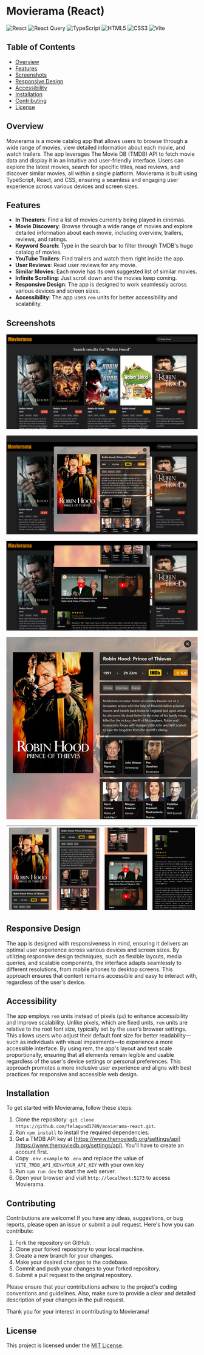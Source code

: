 # Movierama (React)

![React](https://img.shields.io/badge/-React-000000?style=flat-square&logo=React&logoColor=61DAFB)
![React Query](https://img.shields.io/badge/React_Query-%23FF4154.svg?style=flat-square&logo=react-query&logoColor=white)
![TypeScript](https://img.shields.io/badge/-TypeScript-3178C6?style=flat-square&logo=TypeScript&logoColor=white)
![HTML5](https://img.shields.io/badge/-HTML5-E34F26?style=flat-square&logo=html5&logoColor=white)
![CSS3](https://img.shields.io/badge/-CSS3-1572B6?style=flat-square&logo=css3&logoColor=white)
![Vite](https://img.shields.io/badge/-Vite-646CFF?style=flat-square&logo=vite&logoColor=white)

## Table of Contents

- [Overview](#overview)
- [Features](#features)
- [Screenshots](#screenshots)
- [Responsive Design](#responsive-design)
- [Accessibility](#accessibility)
- [Installation](#installation)
- [Contributing](#contributing)
- [License](#license)

## Overview

Movierama is a movie catalog app that allows users to browse through a wide range of movies, view detailed information about each movie, and watch trailers. The app leverages The Movie DB (TMDB) API to fetch movie data and display it in an intuitive and user-friendly interface. Users can explore the latest movies, search for specific titles, read reviews, and discover similar movies, all within a single platform. Movierama is built using TypeScript, React, and CSS, ensuring a seamless and engaging user experience across various devices and screen sizes.

## Features

- **In Theaters**: Find a list of movies currently being played in cinemas.
- **Movie Discovery**: Browse through a wide range of movies and explore detailed information about each movie, including overview, trailers, reviews, and ratings.
- **Keyword Search**: Type in the search bar to filter through TMDB's huge catalog of movies.
- **YouTube Trailers**: Find trailers and watch them right inside the app.
- **User Reviews**: Read user reviews for any movie.
- **Similar Movies**: Each movie has its own suggested list of similar movies.
- **Infinite Scrolling**: Just scroll down and the movies keep coming.
- **Responsive Design**: The app is designed to work seamlessly across various devices and screen sizes.
- **Accessibility**: The app uses `rem` units for better accessibility and scalability.

## Screenshots

![Movie search](screens/landscape-movie-search.png)

![Movie details](screens/landscape-movie-details.png)

![Movie trailers, reviews and similar movies](screens/landscape-movie-trailers.png)

![Narrow view](screens/narrow-movie-details.png)

| ![Mobile movie details](screens/portrait-movie-details.png) | ![Mobile movie trailers](screens/portrait-movie-credits.png) | ![Mobile movie trailers](screens/portrait-movie-trailers.png) | ![Mobile movie reviews](screens/portrait-movie-reviews.png) |
|-------------------------------------------------------------|---------------------------------------------------------------|---------------------------------------------------------------|-------------------------------------------------------------|

## Responsive Design

The app is designed with responsiveness in mind, ensuring it delivers an optimal user experience across various devices and screen sizes. By utilizing responsive design techniques, such as flexible layouts, media queries, and scalable components, the interface adapts seamlessly to different resolutions, from mobile phones to desktop screens. This approach ensures that content remains accessible and easy to interact with, regardless of the user's device.

## Accessibility

The app employs `rem` units instead of pixels (`px`) to enhance accessibility and improve scalability. Unlike pixels, which are fixed units, `rem` units are relative to the root font size, typically set by the user’s browser settings. This allows users who adjust their default font size for better readability—such as individuals with visual impairments—to experience a more accessible interface. By using rem, the app's layout and text scale proportionally, ensuring that all elements remain legible and usable regardless of the user's device settings or personal preferences. This approach promotes a more inclusive user experience and aligns with best practices for responsive and accessible web design.

## Installation

To get started with Movierama, follow these steps:

1. Clone the repository: `git clone https://github.com/felagund1789/movierama-react.git`.
2. Run `npm install` to install the required dependencies.
3. Get a TMDB API key at [https://www.themoviedb.org/settings/api](https://www.themoviedb.org/settings/api). You'll have to create an account first.
4. Copy `.env.example` to `.env` and replace the value of `VITE_TMDB_API_KEY=YOUR_API_KEY` with your own key
5. Run `npm run dev` to start the web server.
6. Open your browser and visit `http://localhost:5173` to access Movierama.

## Contributing

Contributions are welcome! If you have any ideas, suggestions, or bug reports, please open an issue or submit a pull request. Here's how you can contribute:

1. Fork the repository on GitHub.
2. Clone your forked repository to your local machine.
3. Create a new branch for your changes.
4. Make your desired changes to the codebase.
5. Commit and push your changes to your forked repository.
6. Submit a pull request to the original repository.

Please ensure that your contributions adhere to the project's coding conventions and guidelines. Also, make sure to provide a clear and detailed description of your changes in the pull request.

Thank you for your interest in contributing to Movierama!

## License

This project is licensed under the [MIT License](LICENSE).

